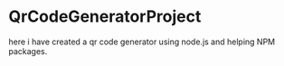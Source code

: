 # QrCodeGeneratorProject
here i have created a qr code generator using node.js and helping NPM packages.
